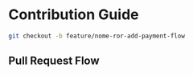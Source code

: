 # Contribution Guide

```bash
git checkout -b feature/nome-ror-add-payment-flow
```

## Pull Request Flow
